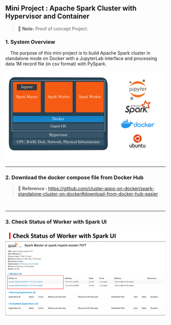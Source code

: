 ## Mini Project : Apache Spark Cluster with Hypervisor and Container

> :memo: **Note:** Proof of concept Project.

### 1. System Overview

&nbsp;&nbsp;&nbsp;&nbsp;The purpose of this mini project is to build Apache Spark cluster in standalone mode on Docker with a JupyterLab interface and processing data 1M record flie (in csv format) with PySpark.

![Overview_Project_Spark](/assets/images/Spark-01.png)

---------------

### 2. Download the docker compose file from Docker Hub

> :memo: **Reference :** https://github.com/cluster-apps-on-docker/spark-standalone-cluster-on-docker#download-from-docker-hub-easier .

&nbsp;&nbsp;&nbsp;&nbsp;

---------------

### 3. Check Status of Worker with Spark UI

![Overview_Project_Spark](/assets/images/Spark-02.png)
